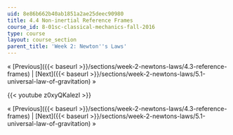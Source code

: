 ```yaml
---
uid: 8e86b662b40ab1851a2ae25deec90980
title: 4.4 Non-inertial Reference Frames
course_id: 8-01sc-classical-mechanics-fall-2016
type: course
layout: course_section
parent_title: 'Week 2: Newton''s Laws'
---
```


« [Previous]({{< baseurl >}}/sections/week-2-newtons-laws/4.3-reference-frames) | [Next]({{< baseurl >}}/sections/week-2-newtons-laws/5.1-universal-law-of-gravitation) »

{{< youtube z0xyQKalezI >}}

« [Previous]({{< baseurl >}}/sections/week-2-newtons-laws/4.3-reference-frames) | [Next]({{< baseurl >}}/sections/week-2-newtons-laws/5.1-universal-law-of-gravitation) »